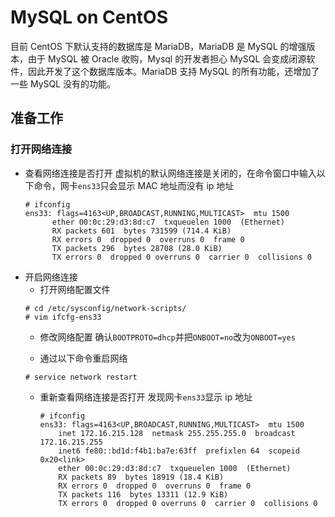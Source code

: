 # MySQL on CentOS
目前 CentOS 下默认支持的数据库是 MariaDB，MariaDB 是 MySQL 的增强版本，由于 MySQL 被 Oracle 收购，Mysql 的开发者担心 MySQL 会变成闭源软件，因此开发了这个数据库版本。MariaDB 支持 MySQL 的所有功能，还增加了一些 MySQL 没有的功能。
## 准备工作
### 打开网络连接
- 查看网络连接是否打开
  虚拟机的默认网络连接是关闭的，在命令窗口中输入以下命令，网卡`ens33`只会显示 MAC 地址而没有 ip 地址
  ```
  # ifconfig
  ens33: flags=4163<UP,BROADCAST,RUNNING,MULTICAST>  mtu 1500
        ether 00:0c:29:d3:8d:c7  txqueuelen 1000  (Ethernet)
        RX packets 601  bytes 731599 (714.4 KiB)
        RX errors 0  dropped 0  overruns 0  frame 0
        TX packets 296  bytes 28708 (28.0 KiB)
        TX errors 0  dropped 0 overruns 0  carrier 0  collisions 0
  ```
- 开启网络连接
  - 打开网络配置文件
  ```
  # cd /etc/sysconfig/network-scripts/
  # vim ifcfg-ens33
  ```
  - 修改网络配置
  确认`BOOTPROTO=dhcp`并把`ONBOOT=no`改为`ONBOOT=yes`
  
  - 通过以下命令重启网络
  ```
  # service network restart
  ```
  - 重新查看网络连接是否打开
    发现网卡`ens33`显示 ip 地址
    ```
    # ifconfig
    ens33: flags=4163<UP,BROADCAST,RUNNING,MULTICAST>  mtu 1500
        inet 172.16.215.128  netmask 255.255.255.0  broadcast 172.16.215.255
        inet6 fe80::bd1d:f4b1:ba7e:63ff  prefixlen 64  scopeid 0x20<link>
        ether 00:0c:29:d3:8d:c7  txqueuelen 1000  (Ethernet)
        RX packets 89  bytes 18919 (18.4 KiB)
        RX errors 0  dropped 0  overruns 0  frame 0
        TX packets 116  bytes 13311 (12.9 KiB)
        TX errors 0  dropped 0 overruns 0  carrier 0  collisions 0
    ```
